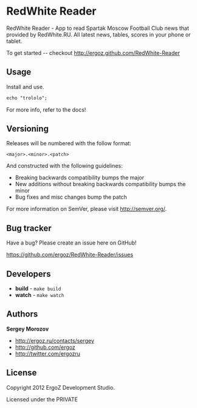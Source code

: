 RedWhite Reader
=================

RedWhite Reader - App to read Spartak Moscow Football Club news that provided by RedWhite.RU. All latest news, tables, scores in your phone or tablet.

To get started -- checkout http://ergoz.github.com/RedWhite-Reader


Usage
-----

Install and use.

``` html
echo "trololo";
```

For more info, refer to the docs!


Versioning
----------

Releases will be numbered with the follow format:

`<major>.<minor>.<patch>`

And constructed with the following guidelines:

* Breaking backwards compatibility bumps the major
* New additions without breaking backwards compatibility bumps the minor
* Bug fixes and misc changes bump the patch

For more information on SemVer, please visit http://semver.org/.


Bug tracker
-----------

Have a bug? Please create an issue here on GitHub!

https://github.com/ergoz/RedWhite-Reader/issues



Developers
----------
+ **build** - `make build`
+ **watch** - `make watch`


Authors
-------

**Sergey Morozov**

+ http://ergoz.ru/contacts/sergey
+ http://github.com/ergoz
+ http://twitter.com/ergozru


License
---------------------

Copyright 2012 ErgoZ Development Studio.

Licensed under the PRIVATE